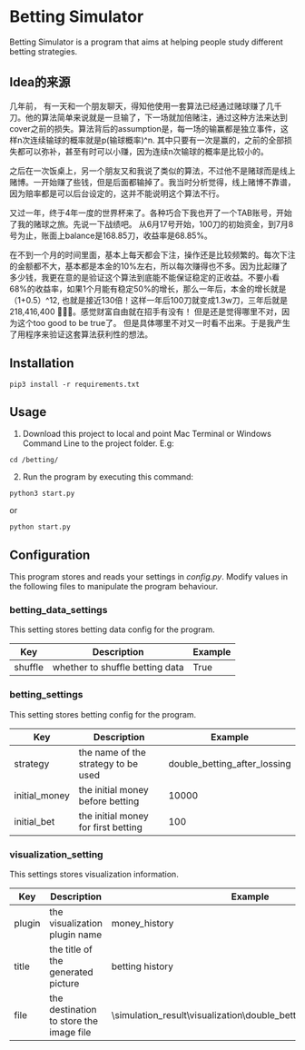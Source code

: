 # Betting Simulator
Betting Simulator is a program that aims at helping people study different betting strategies.

## Idea的来源
几年前， 有一天和一个朋友聊天，得知他使用一套算法已经通过赌球赚了几千刀。他的算法简单来说就是一旦输了，下一场就加倍赌注，通过这种方法来达到cover之前的损失。算法背后的assumption是，每一场的输赢都是独立事件，这样n次连续输球的概率就是p(输球概率)^n. 其中只要有一次是赢的，之前的全部损失都可以弥补，甚至有时可以小赚，因为连续n次输球的概率是比较小的。

之后在一次饭桌上，另一个朋友又和我说了类似的算法，不过他不是赌球而是线上赌博。一开始赚了些钱，但是后面都输掉了。我当时分析觉得，线上赌博不靠谱，因为赔率都是可以后台设定的，这并不能说明这个算法不行。

又过一年，终于4年一度的世界杯来了。各种巧合下我也开了一个TAB账号，开始了我的赌球之旅。先说一下战绩吧。 从6月17号开始，100刀的初始资金，到7月8号为止，账面上balance是168.85刀，收益率是68.85%。

在不到一个月的时间里面，基本上每天都会下注，操作还是比较频繁的。每次下注的金额都不大，基本都是本金的10%左右，所以每次赚得也不多。因为比起赚了多少钱，我更在意的是验证这个算法到底能不能保证稳定的正收益。不要小看68%的收益率，如果1个月能有稳定50%的增长，那么一年后，本金的增长就是（1+0.5）^12, 也就是接近130倍！这样一年后100刀就变成1.3w刀，三年后就是218,416,400 :money_mouth_face::money_mouth_face::money_mouth_face:。感觉财富自由就在招手有没有！
但是还是觉得哪里不对，因为这个too good to be true了。 但是具体哪里不对又一时看不出来。于是我产生了用程序来验证这套算法获利性的想法。

## Installation
```
pip3 install -r requirements.txt
```

## Usage
1. Download this project to local and point Mac Terminal or Windows Command Line to the project folder. E.g:
```
cd /betting/
```
2. Run the program by executing this command:
```
python3 start.py
```
or
```
python start.py
```

## Configuration
This program stores and reads your settings in _config.py_. Modify values in the following files to manipulate the program behaviour.

### betting_data_settings
This setting stores betting data config for the program.

| Key | Description | Example |
| --- | --- | --- |
| shuffle | whether to shuffle betting data | True |



### betting_settings
This setting stores betting config for the program.

| Key | Description | Example |
| --- | --- | --- |
| strategy | the name of the strategy to be used | double_betting_after_lossing |
| initial_money | the initial money before betting | 10000 |
| initial_bet | the initial money for first betting| 100 |



### visualization_setting
This settings stores visualization information.

| Key | Description | Example |
| --- | --- | --- |
| plugin | the visualization plugin name | money_history |
| title | the title of the generated picture | betting history |
| file | the destination to store the image file| \simulation_result\visualization\double_betting_after_lossing.html |
